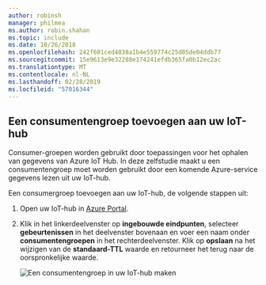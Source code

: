 ```yaml
---
author: robinsh
manager: philmea
ms.author: robin.shahan
ms.topic: include
ms.date: 10/26/2018
ms.openlocfilehash: 242f601ced4838a1b4e559774c25d05de04ddb77
ms.sourcegitcommit: 15e9613e9e32288e174241efdb365fa0b12ec2ac
ms.translationtype: MT
ms.contentlocale: nl-NL
ms.lasthandoff: 02/28/2019
ms.locfileid: "57016344"
---
```

## <a name="add-a-consumer-group-to-your-iot-hub"></a>Een consumentengroep toevoegen aan uw IoT-hub

Consumer-groepen worden gebruikt door toepassingen voor het ophalen van gegevens van Azure IoT Hub. In deze zelfstudie maakt u een consumentengroep moet worden gebruikt door een komende Azure-service gegevens lezen uit uw IoT-hub.

Een consumergroep toevoegen aan uw IoT-hub, de volgende stappen uit:

1. Open uw IoT-hub in [Azure Portal](https://portal.azure.com/).

2. Klik in het linkerdeelvenster op **ingebouwde eindpunten**, selecteer **gebeurtenissen** in het deelvenster bovenaan en voer een naam onder **consumentengroepen** in het rechterdeelvenster. Klik op **opslaan** na het wijzigen van de **standaard-TTL** waarde en retourneer het terug naar de oorspronkelijke waarde.

   ![Een consumentengroep in uw IoT-hub maken](./media/iot-hub-get-started-create-consumer-group/iot-hub-create-consumer-group-azure.png)
